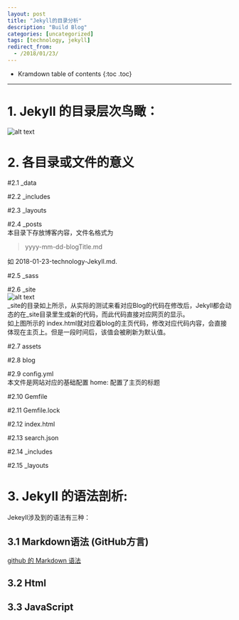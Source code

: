 ```yaml
---
layout: post
title: "Jekyll的目录分析"
description: "Build Blog"
categories: [uncategorized]
tags: [technology, jekyll]
redirect_from:
  - /2018/01/23/
---
```

* Kramdown table of contents
{:toc .toc}
---

# 1. Jekyll 的目录层次鸟瞰：  
![alt text](http://p30p0kjya.bkt.clouddn.com/2018-01-24_005752%20Jekyll.png "Jekyll的目录结构")

# 2. 各目录或文件的意义  
#2.1   _data  

#2.2   _includes 

#2.3   _layouts 

#2.4   _posts  
本目录下存放博客内容，文件名格式为  

> yyyy-mm-dd-blogTitle.md  

如 2018-01-23-technology-Jekyll.md.  

#2.5   _sass  

#2.6   _site  
![alt text](http://p30p0kjya.bkt.clouddn.com/2018-01-24_010916_site.png "_site 的目录结构")  
_site的目录如上所示，从实际的测试来看对应Blog的代码在修改后，Jekyll都会动态的在_site目录里生成新的代码，而此代码直接对应网页的显示。  
如上图所示的 index.html就对应着blog的主页代码，修改对应代码内容，会直接体现在主页上。但是一段时间后，该值会被刷新为默认值。

#2.7   assets 

#2.8   blog 

#2.9   config.yml  
本文件是网站对应的基础配置
home: 配置了主页的标题

#2.10   Gemfile 

#2.11   Gemfile.lock  

#2.12   index.html 

#2.13   search.json  

#2.14   _includes 

#2.15   _layouts 

# 3. Jekyll 的语法剖析:  
Jekeyll涉及到的语法有三种：
## 3.1 Markdown语法  (GitHub方言)

 [github 的 Markdown 语法](http://sailblade.com/blog/2018/01/25/technology-Markdown/)

## 3.2 Html  

## 3.3 JavaScript  





